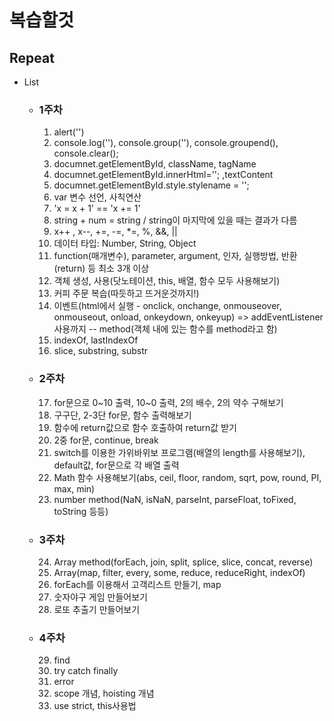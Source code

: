 # 복습할것

## Repeat

+ List

  + ### 1주차

    1. alert('')
    2. console.log(''), console.group(''), console.groupend(), console.clear();
    3. documnet.getElementById, className, tagName
    4. documnet.getElementById.innerHtml=''; ,textContent
    5. documnet.getElementById.style.stylename = '';
    6. var 변수 선언, 사칙연산
    7. 'x = x + 1' == 'x += 1'
    8. string + num = string / string이 마지막에 있을 때는 결과가 다름
    9. x++ , x--, +=, -=, *=, %, &&, ||
    10. 데이터 타입: Number, String, Object
    11. function(매개변수), parameter, argument, 인자, 실행방법, 반환(return) 등 최소 3개 이상
    12. 객체 생성, 사용(닷노테이션, this, 배열, 함수 모두 사용해보기)
    13. 커피 주문 복습(따듯하고 뜨거운것까지!)
    14. 이벤트(html에서 실행 - onclick, onchange, onmouseover, onmouseout, onload, onkeydown, onkeyup) => addEventListener 사용까지
        -- method(객체 내에 있는 함수를 method라고 함)
    15. indexOf, lastIndexOf
    16. slice, substring, substr

  + ### 2주차

    17. for문으로 0~10 출력, 10~0 출력, 2의 배수, 2의 약수 구해보기
    18. 구구단, 2-3단 for문, 함수 출력해보기
    19. 함수에 return값으로 함수 호출하여 return값 받기
    20. 2중 for문, continue, break
    21. switch를 이용한 가위바위보 프로그램(배열의 length를 사용해보기), default값, for문으로 각 배열 출력
    22. Math 함수 사용해보기(abs, ceil, floor, random, sqrt, pow, round, PI, max, min)
    23. number method(NaN, isNaN, parseInt, parseFloat, toFixed, toString 등등)

  + ### 3주차

    24. Array method(forEach, join, split, splice, slice, concat, reverse)
    25. Array(map, filter, every, some, reduce, reduceRight, indexOf)
    26. forEach를 이용해서 고객리스트 만들기, map
    27. 숫자야구 게임 만들어보기
    28. 로또 추출기 만들어보기
  
  + ### 4주차

    29. find
    30. try catch finally
    31. error
    32. scope 개념, hoisting 개념
    33. use strict, this사용법